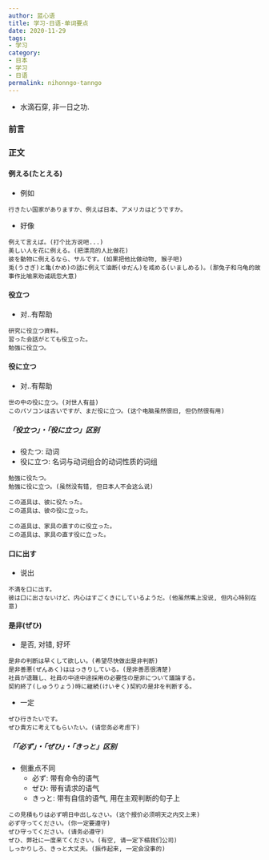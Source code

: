 ```yaml
---
author: 蓝心语
title: 学习-日语-单词要点
date: 2020-11-29 
tags:
- 学习
category: 
- 日本
- 学习
- 日语
permalink: nihonngo-tanngo
---
```

- 水滴石穿, 非一日之功.
<!-- more -->

### 前言

### 正文
#### 例える(たとえる)
- 例如

```
行きたい国家がありますか、例えば日本、アメリカはどうですか。

```

- 好像

```
例えて言えば。(打个比方说吧...)
美しい人を花に例える。(把漂亮的人比做花)
彼を動物に例えるなら、サルです。(如果把他比做动物, 猴子吧)
兎(うさぎ)と亀(かめ)の話に例えて油断(ゆだん)を戒める(いましめる)。(那兔子和乌龟的故事作比喻来劝诫疏忽大意)
```

#### 役立つ
- 对..有帮助

```
研究に役立つ資料。
習った会話がとても役立った。
勉強に役立つ。
```

#### 役に立つ
- 对..有帮助

```
世の中の役に立つ。(对世人有益)
このパソコンは古いですが、まだ役に立つ。(这个电脑虽然很旧, 但仍然很有用)
```

##### 「役立つ」・「役に立つ」区别
- 役たつ: 动词
- 役に立つ: 名词与动词组合的动词性质的词组

```
勉強に役たつ。
勉強に役に立つ。(虽然没有错, 但日本人不会这么说)

この道具は、彼に役たった。
この道具は、彼の役に立った。

この道具は、家具の直すのに役立った。
この道具は、家具の直す役に立った。

```

#### 口に出す
- 说出

```
不満を口に出す。
彼は口に出さないけど、内心はすごくきにしているようだ。(他虽然嘴上没说, 但内心特别在意)

```

#### 是非(ぜひ)
- 是否, 对错, 好坏

```
是非の判断は早くして欲しい。(希望尽快做出是非判断)
是非善悪(ぜんあく)ははっきりしている。(是非善恶很清楚)
社員が退職し、社員の中途中途採用の必要性の是非について議論する。
契約終了(しゅうりょう)時に継続(けいぞく)契約の是非を判断する。

```

- 一定

```
ぜひ行きたいです。
ぜひ貴方に考えてもらいたい。(请您务必考虑下)
```

##### 「「必ず」・「ぜひ」・「きっと」区别
- 侧重点不同
  - 必ず: 带有命令的语气
  - ぜひ: 带有请求的语气
  - きっと: 带有自信的语气, 用在主观判断的句子上

```
この見積もりは必ず明日中出しなさい。(这个报价必须明天之内交上来)
必ず守ってください。(你一定要遵守)
ぜひ守ってください。(请务必遵守)
ぜひ、弊社に一度来てください。(有空, 请一定下榻我们公司)
しっかりしろ、きっと大丈夫。(振作起来, 一定会没事的)

```